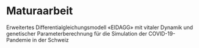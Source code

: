 # Maturaarbeit
Erweitertes Differentialgleichungsmodell «EIDAGG» mit vitaler Dynamik und genetischer Parameterberechnung für die Simulation der COVID-19-Pandemie in der Schweiz
